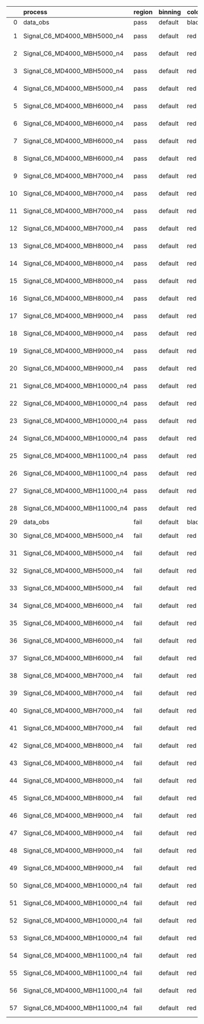 |    | process                      | region   | binning   | color   | process_type   |   scale | variation   | source_filename                                                       | source_histname    | alias                        | title     |   combine_idx |     lnN |   shapes | syst_type   | direction   | variation_alias   |
|---:|:-----------------------------|:---------|:----------|:--------|:---------------|--------:|:------------|:----------------------------------------------------------------------|:-------------------|:-----------------------------|:----------|--------------:|--------:|---------:|:------------|:------------|:------------------|
|  0 | data_obs                     | pass     | default   | black   | DATA           |       1 | nominal     | ./histograms_for_2DAlphabet_v18//BH_Data.root                         | hpass              | Data                         | Data      |           nan | nan     |      nan | nan         | nan         | nan               |
|  1 | Signal_C6_MD4000_MBH5000_n4  | pass     | default   | red     | SIGNAL         |       1 | lumi        | ./histograms_for_2DAlphabet_v18//BH_Signal_C6_MD4000_MBH5000_n4.root  | hpass              | Signal_C6_MD4000_MBH5000_n4  | BH signal |           nan |   1.016 |      nan | lnN         | nan         | nan               |
|  2 | Signal_C6_MD4000_MBH5000_n4  | pass     | default   | red     | SIGNAL         |       1 | SVM         | ./histograms_for_2DAlphabet_v18//BH_Signal_C6_MD4000_MBH5000_n4.root  | hpass_SVMsyst_up   | Signal_C6_MD4000_MBH5000_n4  | BH signal |           nan | nan     |        1 | shapes      | Up          | SVMsyst           |
|  3 | Signal_C6_MD4000_MBH5000_n4  | pass     | default   | red     | SIGNAL         |       1 | SVM         | ./histograms_for_2DAlphabet_v18//BH_Signal_C6_MD4000_MBH5000_n4.root  | hpass_SVMsyst_down | Signal_C6_MD4000_MBH5000_n4  | BH signal |           nan | nan     |        1 | shapes      | Down        | SVMsyst           |
|  4 | Signal_C6_MD4000_MBH5000_n4  | pass     | default   | red     | SIGNAL         |       1 | nominal     | ./histograms_for_2DAlphabet_v18//BH_Signal_C6_MD4000_MBH5000_n4.root  | hpass              | Signal_C6_MD4000_MBH5000_n4  | BH signal |           nan | nan     |      nan | nan         | nan         | nan               |
|  5 | Signal_C6_MD4000_MBH6000_n4  | pass     | default   | red     | SIGNAL         |       1 | lumi        | ./histograms_for_2DAlphabet_v18//BH_Signal_C6_MD4000_MBH6000_n4.root  | hpass              | Signal_C6_MD4000_MBH6000_n4  | BH signal |           nan |   1.016 |      nan | lnN         | nan         | nan               |
|  6 | Signal_C6_MD4000_MBH6000_n4  | pass     | default   | red     | SIGNAL         |       1 | SVM         | ./histograms_for_2DAlphabet_v18//BH_Signal_C6_MD4000_MBH6000_n4.root  | hpass_SVMsyst_up   | Signal_C6_MD4000_MBH6000_n4  | BH signal |           nan | nan     |        1 | shapes      | Up          | SVMsyst           |
|  7 | Signal_C6_MD4000_MBH6000_n4  | pass     | default   | red     | SIGNAL         |       1 | SVM         | ./histograms_for_2DAlphabet_v18//BH_Signal_C6_MD4000_MBH6000_n4.root  | hpass_SVMsyst_down | Signal_C6_MD4000_MBH6000_n4  | BH signal |           nan | nan     |        1 | shapes      | Down        | SVMsyst           |
|  8 | Signal_C6_MD4000_MBH6000_n4  | pass     | default   | red     | SIGNAL         |       1 | nominal     | ./histograms_for_2DAlphabet_v18//BH_Signal_C6_MD4000_MBH6000_n4.root  | hpass              | Signal_C6_MD4000_MBH6000_n4  | BH signal |           nan | nan     |      nan | nan         | nan         | nan               |
|  9 | Signal_C6_MD4000_MBH7000_n4  | pass     | default   | red     | SIGNAL         |       1 | lumi        | ./histograms_for_2DAlphabet_v18//BH_Signal_C6_MD4000_MBH7000_n4.root  | hpass              | Signal_C6_MD4000_MBH7000_n4  | BH signal |           nan |   1.016 |      nan | lnN         | nan         | nan               |
| 10 | Signal_C6_MD4000_MBH7000_n4  | pass     | default   | red     | SIGNAL         |       1 | SVM         | ./histograms_for_2DAlphabet_v18//BH_Signal_C6_MD4000_MBH7000_n4.root  | hpass_SVMsyst_up   | Signal_C6_MD4000_MBH7000_n4  | BH signal |           nan | nan     |        1 | shapes      | Up          | SVMsyst           |
| 11 | Signal_C6_MD4000_MBH7000_n4  | pass     | default   | red     | SIGNAL         |       1 | SVM         | ./histograms_for_2DAlphabet_v18//BH_Signal_C6_MD4000_MBH7000_n4.root  | hpass_SVMsyst_down | Signal_C6_MD4000_MBH7000_n4  | BH signal |           nan | nan     |        1 | shapes      | Down        | SVMsyst           |
| 12 | Signal_C6_MD4000_MBH7000_n4  | pass     | default   | red     | SIGNAL         |       1 | nominal     | ./histograms_for_2DAlphabet_v18//BH_Signal_C6_MD4000_MBH7000_n4.root  | hpass              | Signal_C6_MD4000_MBH7000_n4  | BH signal |           nan | nan     |      nan | nan         | nan         | nan               |
| 13 | Signal_C6_MD4000_MBH8000_n4  | pass     | default   | red     | SIGNAL         |       1 | lumi        | ./histograms_for_2DAlphabet_v18//BH_Signal_C6_MD4000_MBH8000_n4.root  | hpass              | Signal_C6_MD4000_MBH8000_n4  | BH signal |           nan |   1.016 |      nan | lnN         | nan         | nan               |
| 14 | Signal_C6_MD4000_MBH8000_n4  | pass     | default   | red     | SIGNAL         |       1 | SVM         | ./histograms_for_2DAlphabet_v18//BH_Signal_C6_MD4000_MBH8000_n4.root  | hpass_SVMsyst_up   | Signal_C6_MD4000_MBH8000_n4  | BH signal |           nan | nan     |        1 | shapes      | Up          | SVMsyst           |
| 15 | Signal_C6_MD4000_MBH8000_n4  | pass     | default   | red     | SIGNAL         |       1 | SVM         | ./histograms_for_2DAlphabet_v18//BH_Signal_C6_MD4000_MBH8000_n4.root  | hpass_SVMsyst_down | Signal_C6_MD4000_MBH8000_n4  | BH signal |           nan | nan     |        1 | shapes      | Down        | SVMsyst           |
| 16 | Signal_C6_MD4000_MBH8000_n4  | pass     | default   | red     | SIGNAL         |       1 | nominal     | ./histograms_for_2DAlphabet_v18//BH_Signal_C6_MD4000_MBH8000_n4.root  | hpass              | Signal_C6_MD4000_MBH8000_n4  | BH signal |           nan | nan     |      nan | nan         | nan         | nan               |
| 17 | Signal_C6_MD4000_MBH9000_n4  | pass     | default   | red     | SIGNAL         |       1 | lumi        | ./histograms_for_2DAlphabet_v18//BH_Signal_C6_MD4000_MBH9000_n4.root  | hpass              | Signal_C6_MD4000_MBH9000_n4  | BH signal |           nan |   1.016 |      nan | lnN         | nan         | nan               |
| 18 | Signal_C6_MD4000_MBH9000_n4  | pass     | default   | red     | SIGNAL         |       1 | SVM         | ./histograms_for_2DAlphabet_v18//BH_Signal_C6_MD4000_MBH9000_n4.root  | hpass_SVMsyst_up   | Signal_C6_MD4000_MBH9000_n4  | BH signal |           nan | nan     |        1 | shapes      | Up          | SVMsyst           |
| 19 | Signal_C6_MD4000_MBH9000_n4  | pass     | default   | red     | SIGNAL         |       1 | SVM         | ./histograms_for_2DAlphabet_v18//BH_Signal_C6_MD4000_MBH9000_n4.root  | hpass_SVMsyst_down | Signal_C6_MD4000_MBH9000_n4  | BH signal |           nan | nan     |        1 | shapes      | Down        | SVMsyst           |
| 20 | Signal_C6_MD4000_MBH9000_n4  | pass     | default   | red     | SIGNAL         |       1 | nominal     | ./histograms_for_2DAlphabet_v18//BH_Signal_C6_MD4000_MBH9000_n4.root  | hpass              | Signal_C6_MD4000_MBH9000_n4  | BH signal |           nan | nan     |      nan | nan         | nan         | nan               |
| 21 | Signal_C6_MD4000_MBH10000_n4 | pass     | default   | red     | SIGNAL         |       1 | lumi        | ./histograms_for_2DAlphabet_v18//BH_Signal_C6_MD4000_MBH10000_n4.root | hpass              | Signal_C6_MD4000_MBH10000_n4 | BH signal |           nan |   1.016 |      nan | lnN         | nan         | nan               |
| 22 | Signal_C6_MD4000_MBH10000_n4 | pass     | default   | red     | SIGNAL         |       1 | SVM         | ./histograms_for_2DAlphabet_v18//BH_Signal_C6_MD4000_MBH10000_n4.root | hpass_SVMsyst_up   | Signal_C6_MD4000_MBH10000_n4 | BH signal |           nan | nan     |        1 | shapes      | Up          | SVMsyst           |
| 23 | Signal_C6_MD4000_MBH10000_n4 | pass     | default   | red     | SIGNAL         |       1 | SVM         | ./histograms_for_2DAlphabet_v18//BH_Signal_C6_MD4000_MBH10000_n4.root | hpass_SVMsyst_down | Signal_C6_MD4000_MBH10000_n4 | BH signal |           nan | nan     |        1 | shapes      | Down        | SVMsyst           |
| 24 | Signal_C6_MD4000_MBH10000_n4 | pass     | default   | red     | SIGNAL         |       1 | nominal     | ./histograms_for_2DAlphabet_v18//BH_Signal_C6_MD4000_MBH10000_n4.root | hpass              | Signal_C6_MD4000_MBH10000_n4 | BH signal |           nan | nan     |      nan | nan         | nan         | nan               |
| 25 | Signal_C6_MD4000_MBH11000_n4 | pass     | default   | red     | SIGNAL         |       1 | lumi        | ./histograms_for_2DAlphabet_v18//BH_Signal_C6_MD4000_MBH11000_n4.root | hpass              | Signal_C6_MD4000_MBH11000_n4 | BH signal |           nan |   1.016 |      nan | lnN         | nan         | nan               |
| 26 | Signal_C6_MD4000_MBH11000_n4 | pass     | default   | red     | SIGNAL         |       1 | SVM         | ./histograms_for_2DAlphabet_v18//BH_Signal_C6_MD4000_MBH11000_n4.root | hpass_SVMsyst_up   | Signal_C6_MD4000_MBH11000_n4 | BH signal |           nan | nan     |        1 | shapes      | Up          | SVMsyst           |
| 27 | Signal_C6_MD4000_MBH11000_n4 | pass     | default   | red     | SIGNAL         |       1 | SVM         | ./histograms_for_2DAlphabet_v18//BH_Signal_C6_MD4000_MBH11000_n4.root | hpass_SVMsyst_down | Signal_C6_MD4000_MBH11000_n4 | BH signal |           nan | nan     |        1 | shapes      | Down        | SVMsyst           |
| 28 | Signal_C6_MD4000_MBH11000_n4 | pass     | default   | red     | SIGNAL         |       1 | nominal     | ./histograms_for_2DAlphabet_v18//BH_Signal_C6_MD4000_MBH11000_n4.root | hpass              | Signal_C6_MD4000_MBH11000_n4 | BH signal |           nan | nan     |      nan | nan         | nan         | nan               |
| 29 | data_obs                     | fail     | default   | black   | DATA           |       1 | nominal     | ./histograms_for_2DAlphabet_v18//BH_Data.root                         | hfail              | Data                         | Data      |           nan | nan     |      nan | nan         | nan         | nan               |
| 30 | Signal_C6_MD4000_MBH5000_n4  | fail     | default   | red     | SIGNAL         |       1 | lumi        | ./histograms_for_2DAlphabet_v18//BH_Signal_C6_MD4000_MBH5000_n4.root  | hfail              | Signal_C6_MD4000_MBH5000_n4  | BH signal |           nan |   1.016 |      nan | lnN         | nan         | nan               |
| 31 | Signal_C6_MD4000_MBH5000_n4  | fail     | default   | red     | SIGNAL         |       1 | SVM         | ./histograms_for_2DAlphabet_v18//BH_Signal_C6_MD4000_MBH5000_n4.root  | hfail_SVMsyst_up   | Signal_C6_MD4000_MBH5000_n4  | BH signal |           nan | nan     |        1 | shapes      | Up          | SVMsyst           |
| 32 | Signal_C6_MD4000_MBH5000_n4  | fail     | default   | red     | SIGNAL         |       1 | SVM         | ./histograms_for_2DAlphabet_v18//BH_Signal_C6_MD4000_MBH5000_n4.root  | hfail_SVMsyst_down | Signal_C6_MD4000_MBH5000_n4  | BH signal |           nan | nan     |        1 | shapes      | Down        | SVMsyst           |
| 33 | Signal_C6_MD4000_MBH5000_n4  | fail     | default   | red     | SIGNAL         |       1 | nominal     | ./histograms_for_2DAlphabet_v18//BH_Signal_C6_MD4000_MBH5000_n4.root  | hfail              | Signal_C6_MD4000_MBH5000_n4  | BH signal |           nan | nan     |      nan | nan         | nan         | nan               |
| 34 | Signal_C6_MD4000_MBH6000_n4  | fail     | default   | red     | SIGNAL         |       1 | lumi        | ./histograms_for_2DAlphabet_v18//BH_Signal_C6_MD4000_MBH6000_n4.root  | hfail              | Signal_C6_MD4000_MBH6000_n4  | BH signal |           nan |   1.016 |      nan | lnN         | nan         | nan               |
| 35 | Signal_C6_MD4000_MBH6000_n4  | fail     | default   | red     | SIGNAL         |       1 | SVM         | ./histograms_for_2DAlphabet_v18//BH_Signal_C6_MD4000_MBH6000_n4.root  | hfail_SVMsyst_up   | Signal_C6_MD4000_MBH6000_n4  | BH signal |           nan | nan     |        1 | shapes      | Up          | SVMsyst           |
| 36 | Signal_C6_MD4000_MBH6000_n4  | fail     | default   | red     | SIGNAL         |       1 | SVM         | ./histograms_for_2DAlphabet_v18//BH_Signal_C6_MD4000_MBH6000_n4.root  | hfail_SVMsyst_down | Signal_C6_MD4000_MBH6000_n4  | BH signal |           nan | nan     |        1 | shapes      | Down        | SVMsyst           |
| 37 | Signal_C6_MD4000_MBH6000_n4  | fail     | default   | red     | SIGNAL         |       1 | nominal     | ./histograms_for_2DAlphabet_v18//BH_Signal_C6_MD4000_MBH6000_n4.root  | hfail              | Signal_C6_MD4000_MBH6000_n4  | BH signal |           nan | nan     |      nan | nan         | nan         | nan               |
| 38 | Signal_C6_MD4000_MBH7000_n4  | fail     | default   | red     | SIGNAL         |       1 | lumi        | ./histograms_for_2DAlphabet_v18//BH_Signal_C6_MD4000_MBH7000_n4.root  | hfail              | Signal_C6_MD4000_MBH7000_n4  | BH signal |           nan |   1.016 |      nan | lnN         | nan         | nan               |
| 39 | Signal_C6_MD4000_MBH7000_n4  | fail     | default   | red     | SIGNAL         |       1 | SVM         | ./histograms_for_2DAlphabet_v18//BH_Signal_C6_MD4000_MBH7000_n4.root  | hfail_SVMsyst_up   | Signal_C6_MD4000_MBH7000_n4  | BH signal |           nan | nan     |        1 | shapes      | Up          | SVMsyst           |
| 40 | Signal_C6_MD4000_MBH7000_n4  | fail     | default   | red     | SIGNAL         |       1 | SVM         | ./histograms_for_2DAlphabet_v18//BH_Signal_C6_MD4000_MBH7000_n4.root  | hfail_SVMsyst_down | Signal_C6_MD4000_MBH7000_n4  | BH signal |           nan | nan     |        1 | shapes      | Down        | SVMsyst           |
| 41 | Signal_C6_MD4000_MBH7000_n4  | fail     | default   | red     | SIGNAL         |       1 | nominal     | ./histograms_for_2DAlphabet_v18//BH_Signal_C6_MD4000_MBH7000_n4.root  | hfail              | Signal_C6_MD4000_MBH7000_n4  | BH signal |           nan | nan     |      nan | nan         | nan         | nan               |
| 42 | Signal_C6_MD4000_MBH8000_n4  | fail     | default   | red     | SIGNAL         |       1 | lumi        | ./histograms_for_2DAlphabet_v18//BH_Signal_C6_MD4000_MBH8000_n4.root  | hfail              | Signal_C6_MD4000_MBH8000_n4  | BH signal |           nan |   1.016 |      nan | lnN         | nan         | nan               |
| 43 | Signal_C6_MD4000_MBH8000_n4  | fail     | default   | red     | SIGNAL         |       1 | SVM         | ./histograms_for_2DAlphabet_v18//BH_Signal_C6_MD4000_MBH8000_n4.root  | hfail_SVMsyst_up   | Signal_C6_MD4000_MBH8000_n4  | BH signal |           nan | nan     |        1 | shapes      | Up          | SVMsyst           |
| 44 | Signal_C6_MD4000_MBH8000_n4  | fail     | default   | red     | SIGNAL         |       1 | SVM         | ./histograms_for_2DAlphabet_v18//BH_Signal_C6_MD4000_MBH8000_n4.root  | hfail_SVMsyst_down | Signal_C6_MD4000_MBH8000_n4  | BH signal |           nan | nan     |        1 | shapes      | Down        | SVMsyst           |
| 45 | Signal_C6_MD4000_MBH8000_n4  | fail     | default   | red     | SIGNAL         |       1 | nominal     | ./histograms_for_2DAlphabet_v18//BH_Signal_C6_MD4000_MBH8000_n4.root  | hfail              | Signal_C6_MD4000_MBH8000_n4  | BH signal |           nan | nan     |      nan | nan         | nan         | nan               |
| 46 | Signal_C6_MD4000_MBH9000_n4  | fail     | default   | red     | SIGNAL         |       1 | lumi        | ./histograms_for_2DAlphabet_v18//BH_Signal_C6_MD4000_MBH9000_n4.root  | hfail              | Signal_C6_MD4000_MBH9000_n4  | BH signal |           nan |   1.016 |      nan | lnN         | nan         | nan               |
| 47 | Signal_C6_MD4000_MBH9000_n4  | fail     | default   | red     | SIGNAL         |       1 | SVM         | ./histograms_for_2DAlphabet_v18//BH_Signal_C6_MD4000_MBH9000_n4.root  | hfail_SVMsyst_up   | Signal_C6_MD4000_MBH9000_n4  | BH signal |           nan | nan     |        1 | shapes      | Up          | SVMsyst           |
| 48 | Signal_C6_MD4000_MBH9000_n4  | fail     | default   | red     | SIGNAL         |       1 | SVM         | ./histograms_for_2DAlphabet_v18//BH_Signal_C6_MD4000_MBH9000_n4.root  | hfail_SVMsyst_down | Signal_C6_MD4000_MBH9000_n4  | BH signal |           nan | nan     |        1 | shapes      | Down        | SVMsyst           |
| 49 | Signal_C6_MD4000_MBH9000_n4  | fail     | default   | red     | SIGNAL         |       1 | nominal     | ./histograms_for_2DAlphabet_v18//BH_Signal_C6_MD4000_MBH9000_n4.root  | hfail              | Signal_C6_MD4000_MBH9000_n4  | BH signal |           nan | nan     |      nan | nan         | nan         | nan               |
| 50 | Signal_C6_MD4000_MBH10000_n4 | fail     | default   | red     | SIGNAL         |       1 | lumi        | ./histograms_for_2DAlphabet_v18//BH_Signal_C6_MD4000_MBH10000_n4.root | hfail              | Signal_C6_MD4000_MBH10000_n4 | BH signal |           nan |   1.016 |      nan | lnN         | nan         | nan               |
| 51 | Signal_C6_MD4000_MBH10000_n4 | fail     | default   | red     | SIGNAL         |       1 | SVM         | ./histograms_for_2DAlphabet_v18//BH_Signal_C6_MD4000_MBH10000_n4.root | hfail_SVMsyst_up   | Signal_C6_MD4000_MBH10000_n4 | BH signal |           nan | nan     |        1 | shapes      | Up          | SVMsyst           |
| 52 | Signal_C6_MD4000_MBH10000_n4 | fail     | default   | red     | SIGNAL         |       1 | SVM         | ./histograms_for_2DAlphabet_v18//BH_Signal_C6_MD4000_MBH10000_n4.root | hfail_SVMsyst_down | Signal_C6_MD4000_MBH10000_n4 | BH signal |           nan | nan     |        1 | shapes      | Down        | SVMsyst           |
| 53 | Signal_C6_MD4000_MBH10000_n4 | fail     | default   | red     | SIGNAL         |       1 | nominal     | ./histograms_for_2DAlphabet_v18//BH_Signal_C6_MD4000_MBH10000_n4.root | hfail              | Signal_C6_MD4000_MBH10000_n4 | BH signal |           nan | nan     |      nan | nan         | nan         | nan               |
| 54 | Signal_C6_MD4000_MBH11000_n4 | fail     | default   | red     | SIGNAL         |       1 | lumi        | ./histograms_for_2DAlphabet_v18//BH_Signal_C6_MD4000_MBH11000_n4.root | hfail              | Signal_C6_MD4000_MBH11000_n4 | BH signal |           nan |   1.016 |      nan | lnN         | nan         | nan               |
| 55 | Signal_C6_MD4000_MBH11000_n4 | fail     | default   | red     | SIGNAL         |       1 | SVM         | ./histograms_for_2DAlphabet_v18//BH_Signal_C6_MD4000_MBH11000_n4.root | hfail_SVMsyst_up   | Signal_C6_MD4000_MBH11000_n4 | BH signal |           nan | nan     |        1 | shapes      | Up          | SVMsyst           |
| 56 | Signal_C6_MD4000_MBH11000_n4 | fail     | default   | red     | SIGNAL         |       1 | SVM         | ./histograms_for_2DAlphabet_v18//BH_Signal_C6_MD4000_MBH11000_n4.root | hfail_SVMsyst_down | Signal_C6_MD4000_MBH11000_n4 | BH signal |           nan | nan     |        1 | shapes      | Down        | SVMsyst           |
| 57 | Signal_C6_MD4000_MBH11000_n4 | fail     | default   | red     | SIGNAL         |       1 | nominal     | ./histograms_for_2DAlphabet_v18//BH_Signal_C6_MD4000_MBH11000_n4.root | hfail              | Signal_C6_MD4000_MBH11000_n4 | BH signal |           nan | nan     |      nan | nan         | nan         | nan               |